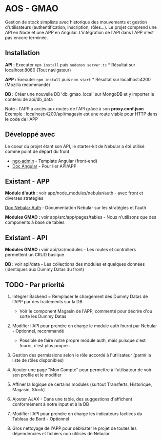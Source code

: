 # AOS - GMAO

Gestion de stock simpliste avec historique des mouvements et gestion d'utilisateurs (authentification, inscription, rôles...). 
Le projet comprend une API en Node et une APP en Angular. L'intégration de l'API dans l'APP n'est pas encore terminée.

## Installation

**API :** Executer ``npm install`` puis ``nodemon server.ts``
	* Résultat sur localhost:8080 (Tout navigateur)

**APP :** Executer ``npm install`` puis ``npm start``
	* Résultat sur localhost:4200 (Mozilla recommandé)

**DB :** Créer une nouvelle DB 'db_gmao_local' sur MongoDB et y importer le contenu de api/db_data

Note - l'APP a accés aux routes de l'API grâce à son **proxy.conf.json**
Exemple : localhost:4200/api/magasin est une route viable pour HTTP dans le code de l'APP  

## Développé avec

Le coeur du projet étant son API, le starter-kit de Nebular a été utilisé comme point de départ du front

* [ngx-admin](https://github.com/akveo/ngx-admin) - Template Angular (front-end)
* [Doc Angular](https://angular.io/tutorial/toh-pt6) - Pour lier API/APP

## Existant - APP

**Module d'auth :** voir app/node_modules/nebular/auth - avec front et diverses stratégies

[Doc Nebular Auth](https://akveo.github.io/nebular/docs/auth/configuring-a-strategy#strategy) - Documentation Nebular sur les stratégies et l'auth

**Modules GMAO :** voir app/src/app/pages/tables - Nous n'utilisons que des components à base de tables

## Existant - API

**Modules GMAO :** voir api/src/modules - Les routes et controllers permettent un CRUD basique

**DB :** voir api/data - Les collections des modules et quelques données (identiques aux Dummy Datas du front)

## TODO - Par priorité

1) Intégrer Backend = Remplacer le chargement des Dummy Datas de l'APP par des traitements sur la DB
	* Voir le component Magasin de l'APP, commenté pour décrire d'ou sorte les Dummy Datas

2) Modifier l'API pour prendre en charge le module auth fourni par Nebular - Optionnel, recommandé
	* Possible de faire notre propre module auth, mais puisque c'est fourni, c'est plus propre...

3) Gestion des permissions selon le rôle accordé à l'utilisateur (parmi la liste de rôles disponibles)

4) Ajouter une page "Mon Compte" pour permettre à l'utilisateur de voir son profile et le modifier

5) Affiner la logique de certains modules (surtout Transferts, Historique, Magasin, Stock)

6) Ajouter AJAX - Dans une table, des suggestions d'affichent conformément à notre input et à la DB

7) Modifier l'API pour prendre en charge les indicateurs factices du Tableau de Bord - Optionnel

8) Gros nettoyage de l'APP pour débloater le projet de toutes les dépendencies et fichiers non utilisés de Nebular







